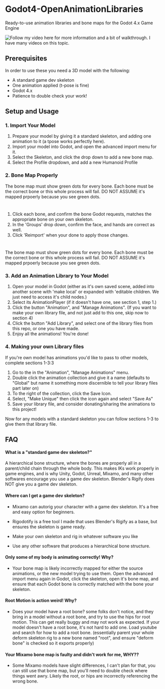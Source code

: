 # Godot4-OpenAnimationLibraries 

Ready-to-use animation libraries and bone maps for the Godot 4.x Game Engine

![Follow my video](https://youtu.be/zCvCHO6sk3Y?si=fI14xx4r1BYQRrnn) here for more information and a bit of walkthrough. I have many videos on this topic.



## Prerequisites

In order to use these you need a 3D model with the following:
- A standard game dev skeleton
- One animation applied (t-pose is fine)
- Godot 4.x
- Patience to double check your work!


## Setup and Usage

### 1. Import Your Model

1. Prepare your model by giving it a standard skeleton, and adding one animation to it (a tpose works perfectly here). 
2. Import your model into Godot, and open the advanced import menu for it.
3. Select the Skeleton, and click the drop down to add a new bone map.
4. Select the Profile dropdown, and add a new Humanoid Profile

### 2. Bone Map Properly

The bone map must show green dots for every bone. Each bone must be the correct bone or this whole process will fail. DO NOT ASSUME it's mapped prpoerly because you see green dots. 
#
1. Click each bone, and confirm the bone Godot requests, matches the appropriate bone on your own skeleton.
2. In the 'Groups' drop down, confirm the face, and hands are correct as well.
3. Click 'Reimport' when your done to apply those changes.
#
 The bone map must show green dots for every bone. Each bone must be the correct bone or this whole process will fail. DO NOT ASSUME it's mapped prpoerly because you see green dots. 

### 3. Add an Animation Library to Your Model
1. Open your model in Godot (either as it's own saved scene, added into another scene with 'make local' or expanded with 'editable children. We just need to access it's child nodes.)
2. Select its AnimationPlayer (if it doesn't have one, see section 1, step 1.)
3. Click the button "Animation", and "Manage Animations". (If you want to make your own library file, and not just add to this one, skip now to section 4)
4. Click the button "Add Library", and select one of the library files from this repo, or one you have made.
5. Enjoy all the animations! You're done!

### 4. Making your own Library files
If you're own model has animations you'd like to pass to other models, complete sections 1-3:3

1. Go to the in the "Animation", "Manage Animations" menu.
2. Double click the animation collection and give it a name (defaults to "Global" but name it something more discernible to tell your library files part later on)
3. To the right of the collection, click the Save Icon.
4. Select, "Make Unique" then click the icon again and select "Save As"
5. Save your library file, and consider donating/sharing the animations to this project!

Now for any models with a standard skeleton you can follow sections 1-3 to give them that library file.

## FAQ

#### What is a "standard game dev skeleton?"

A hierarchical bone structure, where the bones are properly all in a parent/child chain through the whole body. This makes IKs work properly in game engines, and is why Unity, Godot, Unreal, Mixamo, and many other softwares encourage you use a game dev skeleton. Blender's Rigify does NOT give you a game dev skeleton.

#### Where can I get a game dev skeleton?

- Mixamo can autorig your character with a game dev skeleton. It's a free and easy option for beginners.

- Rigodotify is a free tool I made that uses Blender's Rigify as a base, but ensures the skeleton is game ready.

- Make your own skeleton and rig in whatever software you like

- Use any other software that produces a hierarchical bone structure.


#### Only some of my body is animating correctly! Why?

- Your bone map is likely incorrectly mapped for either the source animations, or the new model trying to use them. Open the advanced import menu again in Godot, click the skeleton, open it's bone map, and ensure that each Godot bone is correctly matched with the bone your skeleton.


#### Root Motion is action weird! Why?
- Does your model have a root bone? some folks don't notice, and they bring in a model without a root bone, and try to use the hips for root motion. This can get really buggy and may not work as expected. If your model doesn't have a root bone, it's not hard to add one. Load youtube and search for how to add a root bone. (essentially parent your whole deform skeleton rig to a new bone named "root", and ensure "deform bone" is checked so it exports properly)

#### Your Mixamo bone map is faulty and didn't work for me, WHY??

- Some Mixamo models have slight differences, I can't plan for that, you can still use that bone map, but you'll need to double check where things went awry. Likely the root, or hips are incorrectly referencing the wrong bone.
